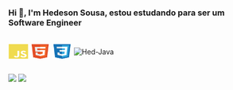 ### Hi 👋, I'm Hedeson Sousa, estou estudando para ser um Software Engineer


 
          
</div>
<div style="display: inline_block"><br>
  <img align="center" alt="Hed-Js" height="30" width="40" src="https://raw.githubusercontent.com/devicons/devicon/master/icons/javascript/javascript-plain.svg">
  <img align="center" alt="Hed-HTML" height="30" width="40" src="https://raw.githubusercontent.com/devicons/devicon/master/icons/html5/html5-original.svg">
  <img align="center" alt="Hed-CSS" height="30" width="40" src="https://raw.githubusercontent.com/devicons/devicon/master/icons/css3/css3-original.svg">
  <img align="center" alt="Hed-Java" height="30" width="40"src="https://cdn.jsdelivr.net/gh/devicons/devicon@latest/icons/java/java-original-wordmark.svg" />
  
  
          


</div>

##
  
  <div>
   <a href="https://instagram.com/hed_sousa/" target="_blank"><img src="https://img.shields.io/badge/-Instagram-%23E4405F?style=for-the-badge&logo=instagram&logoColor=white" target="_blank"></a>
    <a href = "mailto:hedersonbalbino@gmail.com"><img src="https://img.shields.io/badge/-Gmail-%23333?style=for-the-badge&logo=gmail&logoColor=white" target="_blank"></a>
 <div/>

